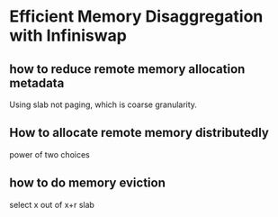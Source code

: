 # Efficient Memory Disaggregation with Infiniswap

## how to reduce remote memory allocation metadata 

Using slab not paging, which is coarse granularity.


## How to allocate remote memory distributedly

power of two choices

## how to do memory eviction

select x out of x+r slab
